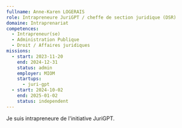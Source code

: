 ```yaml
---
fullname: Anne-Karen LOGERAIS
role: Intrapreneure JuriGPT / cheffe de section juridique (DSR)
domaine: Intraprenariat
competences:
  - Intrapreneur(se)
  - Administration Publique
  - Droit / Affaires juridiques
missions:
  - start: 2023-11-20
    end: 2024-12-31
    status: admin
    employer: MIOM
    startups:
      - juri-gpt
  - start: 2024-10-02
    end: 2025-01-02
    status: independent
---
```

Je suis intrapreneure de l'initiative JuriGPT.